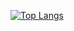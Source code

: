 [![Top Langs](https://github-readme-stats.vercel.app/api/top-langs/?username=anhndt-miu)](https://github.com/anuraghazra/github-readme-stats)
